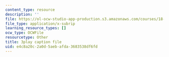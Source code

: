 ```yaml
---
content_type: resource
description: ''
file: https://ol-ocw-studio-app-production.s3.amazonaws.com/courses/18-01sc-single-variable-calculus-fall-2010/e4c8a20c2a0d5aebafda3683538df6fd_19x213y_uk4.vtt
file_type: application/x-subrip
learning_resource_types: []
ocw_type: OCWFile
resourcetype: Other
title: 3play caption file
uid: e4c8a20c-2a0d-5aeb-afda-3683538df6fd
---
```

